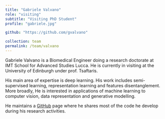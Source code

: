 ```yaml
---
title: "Gabriele Valvano"
role: "visiting"
subtitle: "Visiting PhD Student"
profile: "gabriele.jpg"

github: "https://github.com/gvalvano"

collection: team
permalink: /team/valvano
---
```

Gabriele Valvano is a Biomedical Engineer doing a research doctorate at IMT
School for Advanced Studies Lucca. He is currently in visiting at the University
of Edinburgh under prof. Tsaftaris. 

His main area of expertise is deep learning. His work includes semi-supervised
learning, representation learning and features disentanglement. More broadly, He
is interested in applications of machine learning to computer vision, data
representation and generative modelling. 

He maintains a [GitHub](https://github.com/gvalvano) page where he shares most
of the code he develop during his research activities.
